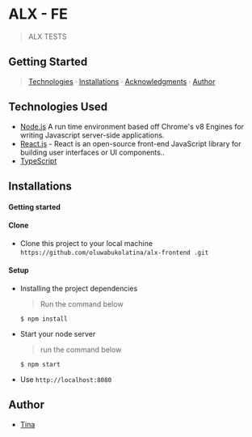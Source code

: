 # ALX - FE

> ALX TESTS

## Getting Started

> [Technologies](#technologies-used) &middot; [Installations](#installations) &middot; [Acknowledgments](#acknowledgments) &middot; [Author](#author)

## Technologies Used

- [Node.js](node) A run time environment based off Chrome's v8 Engines for writing Javascript server-side applications.
- [React.js](https://reactjs.com) - React is an open-source front-end JavaScript library for building user interfaces or UI components..
- [TypeScript](https://www.typescriptlang.org/)

## Installations

#### Getting started

#### Clone

- Clone this project to your local machine `https://github.com/oluwabukolatina/alx-frontend .git`

#### Setup

- Installing the project dependencies
  > Run the command below
  ```shell
  $ npm install
  ```
- Start your node server
  > run the command below
  ```shell
  $ npm start
  ```
- Use `http://localhost:8080`

## Author

- [Tina](https://github.com/oluwabukolatina)
